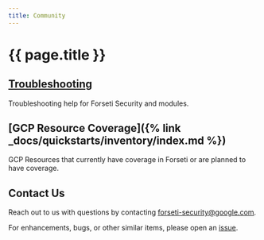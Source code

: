 ```yaml
---
title: Community
---
```

# {{ page.title }}

## [Troubleshooting](#)

Troubleshooting help for Forseti Security and modules.

## [GCP Resource Coverage]({% link _docs/quickstarts/inventory/index.md %})

GCP Resources that currently have coverage in Forseti or are planned to have
coverage.

## Contact Us

Reach out to us with questions by contacting
[forseti-security@google.com](mailto:forseti-security@google.com).

For enhancements, bugs, or other similar items, please open an
[issue](https://github.com/GoogleCloudPlatform/forseti-security/issues).
